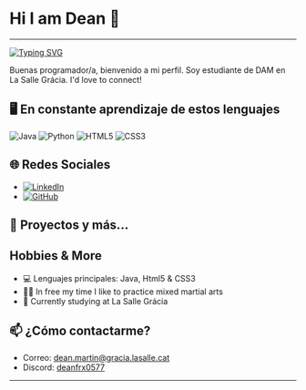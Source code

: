 # Hi I am Dean 👋
- - - - - - - - - 
[![Typing SVG](https://readme-typing-svg.herokuapp.com?color=%2336BCF7&lines=GRACIAS+POR+ENTRAR+EN+MÍ+READ.ME;DESCUBRE+MÁS+SOBRE+MÍ)](https://git.io/typing-svg)

Buenas programador/a, bienvenido a mi perfil. Soy estudiante de DAM en La Salle Grácia. I'd love to connect!

## 🖥️ En constante aprendizaje de estos lenguajes 

![Java](https://img.shields.io/badge/Java-%23F80000.svg?style=flat&logo=java&logoColor=white)
![Python](https://img.shields.io/badge/Python-3776AB?style=flat&logo=python&logoColor=white)
![HTML5](https://img.shields.io/badge/HTML5-E34F26?style=flat&logo=html5&logoColor=white)
![CSS3](https://img.shields.io/badge/CSS3-1572B6?style=flat&logo=css3&logoColor=white)

## 🌐 Redes Sociales

- [![LinkedIn](https://img.shields.io/badge/LinkedIn-0077B5?style=flat&logo=linkedin&logoColor=white)](https://www.linkedin.com/in/www.linkedin.com/in/dean-martin-garcia-70920a339)
- [![GitHub](https://img.shields.io/badge/GitHub-181717?style=flat&logo=github&logoColor=white)](https://github.com/tu-usuario/DeanMartin123)

## 🎯 Proyectos y más...

## Hobbies & More
- 💻 Lenguajes principales: Java, Html5 & CSS3
- 🤼‍♂️ In free my time I like to practice mixed martial arts
- 🏫 Currently studying at La Salle Grácia
  
## 📫 ¿Cómo contactarme?

- Correo: [dean.martin@gracia.lasalle.cat](mailto:tuemail@example.com)
- Discord: [deanfrx0577](https://discord.com/users/tu_id)

--------------
